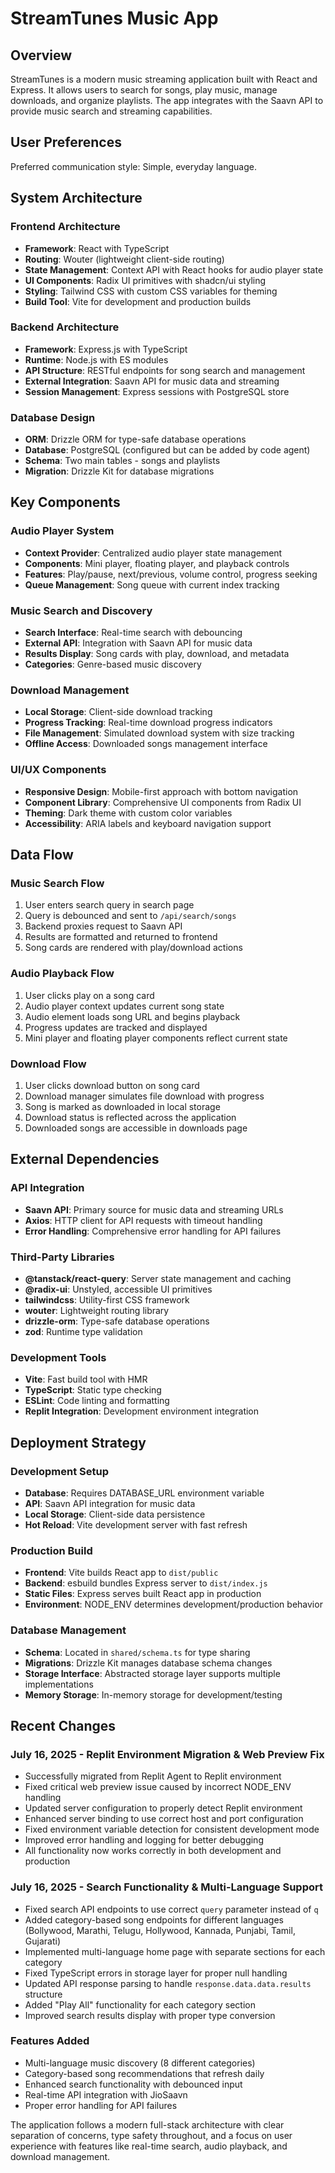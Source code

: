 # StreamTunes Music App

## Overview

StreamTunes is a modern music streaming application built with React and Express. It allows users to search for songs, play music, manage downloads, and organize playlists. The app integrates with the Saavn API to provide music search and streaming capabilities.

## User Preferences

Preferred communication style: Simple, everyday language.

## System Architecture

### Frontend Architecture
- **Framework**: React with TypeScript
- **Routing**: Wouter (lightweight client-side routing)
- **State Management**: Context API with React hooks for audio player state
- **UI Components**: Radix UI primitives with shadcn/ui styling
- **Styling**: Tailwind CSS with custom CSS variables for theming
- **Build Tool**: Vite for development and production builds

### Backend Architecture
- **Framework**: Express.js with TypeScript
- **Runtime**: Node.js with ES modules
- **API Structure**: RESTful endpoints for song search and management
- **External Integration**: Saavn API for music data and streaming
- **Session Management**: Express sessions with PostgreSQL store

### Database Design
- **ORM**: Drizzle ORM for type-safe database operations
- **Database**: PostgreSQL (configured but can be added by code agent)
- **Schema**: Two main tables - songs and playlists
- **Migration**: Drizzle Kit for database migrations

## Key Components

### Audio Player System
- **Context Provider**: Centralized audio player state management
- **Components**: Mini player, floating player, and playback controls
- **Features**: Play/pause, next/previous, volume control, progress seeking
- **Queue Management**: Song queue with current index tracking

### Music Search and Discovery
- **Search Interface**: Real-time search with debouncing
- **External API**: Integration with Saavn API for music data
- **Results Display**: Song cards with play, download, and metadata
- **Categories**: Genre-based music discovery

### Download Management
- **Local Storage**: Client-side download tracking
- **Progress Tracking**: Real-time download progress indicators
- **File Management**: Simulated download system with size tracking
- **Offline Access**: Downloaded songs management interface

### UI/UX Components
- **Responsive Design**: Mobile-first approach with bottom navigation
- **Component Library**: Comprehensive UI components from Radix UI
- **Theming**: Dark theme with custom color variables
- **Accessibility**: ARIA labels and keyboard navigation support

## Data Flow

### Music Search Flow
1. User enters search query in search page
2. Query is debounced and sent to `/api/search/songs`
3. Backend proxies request to Saavn API
4. Results are formatted and returned to frontend
5. Song cards are rendered with play/download actions

### Audio Playback Flow
1. User clicks play on a song card
2. Audio player context updates current song state
3. Audio element loads song URL and begins playback
4. Progress updates are tracked and displayed
5. Mini player and floating player components reflect current state

### Download Flow
1. User clicks download button on song card
2. Download manager simulates file download with progress
3. Song is marked as downloaded in local storage
4. Download status is reflected across the application
5. Downloaded songs are accessible in downloads page

## External Dependencies

### API Integration
- **Saavn API**: Primary source for music data and streaming URLs
- **Axios**: HTTP client for API requests with timeout handling
- **Error Handling**: Comprehensive error handling for API failures

### Third-Party Libraries
- **@tanstack/react-query**: Server state management and caching
- **@radix-ui**: Unstyled, accessible UI primitives
- **tailwindcss**: Utility-first CSS framework
- **wouter**: Lightweight routing library
- **drizzle-orm**: Type-safe database operations
- **zod**: Runtime type validation

### Development Tools
- **Vite**: Fast build tool with HMR
- **TypeScript**: Static type checking
- **ESLint**: Code linting and formatting
- **Replit Integration**: Development environment integration

## Deployment Strategy

### Development Setup
- **Database**: Requires DATABASE_URL environment variable
- **API**: Saavn API integration for music data
- **Local Storage**: Client-side data persistence
- **Hot Reload**: Vite development server with fast refresh

### Production Build
- **Frontend**: Vite builds React app to `dist/public`
- **Backend**: esbuild bundles Express server to `dist/index.js`
- **Static Files**: Express serves built React app in production
- **Environment**: NODE_ENV determines development/production behavior

### Database Management
- **Schema**: Located in `shared/schema.ts` for type sharing
- **Migrations**: Drizzle Kit manages database schema changes
- **Storage Interface**: Abstracted storage layer supports multiple implementations
- **Memory Storage**: In-memory storage for development/testing

## Recent Changes

### July 16, 2025 - Replit Environment Migration & Web Preview Fix
- Successfully migrated from Replit Agent to Replit environment
- Fixed critical web preview issue caused by incorrect NODE_ENV handling
- Updated server configuration to properly detect Replit environment
- Enhanced server binding to use correct host and port configuration
- Fixed environment variable detection for consistent development mode
- Improved error handling and logging for better debugging
- All functionality now works correctly in both development and production

### July 16, 2025 - Search Functionality & Multi-Language Support
- Fixed search API endpoints to use correct `query` parameter instead of `q`
- Added category-based song endpoints for different languages (Bollywood, Marathi, Telugu, Hollywood, Kannada, Punjabi, Tamil, Gujarati)
- Implemented multi-language home page with separate sections for each category
- Fixed TypeScript errors in storage layer for proper null handling
- Updated API response parsing to handle `response.data.data.results` structure
- Added "Play All" functionality for each category section
- Improved search results display with proper type conversion

### Features Added
- Multi-language music discovery (8 different categories)
- Category-based song recommendations that refresh daily
- Enhanced search functionality with debounced input
- Real-time API integration with JioSaavn
- Proper error handling for API failures

The application follows a modern full-stack architecture with clear separation of concerns, type safety throughout, and a focus on user experience with features like real-time search, audio playback, and download management.